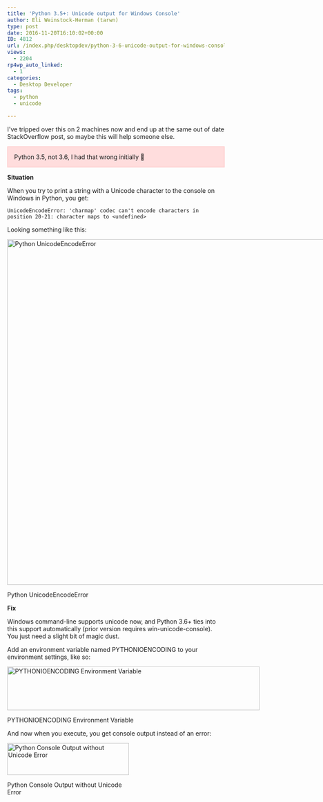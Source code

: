 ```yaml
---
title: 'Python 3.5+: Unicode output for Windows Console'
author: Eli Weinstock-Herman (tarwn)
type: post
date: 2016-11-20T16:10:02+00:00
ID: 4812
url: /index.php/desktopdev/python-3-6-unicode-output-for-windows-console/
views:
  - 2204
rp4wp_auto_linked:
  - 1
categories:
  - Desktop Developer
tags:
  - python
  - unicode

---
```

I've tripped over this on 2 machines now and end up at the same out of date StackOverflow post, so maybe this will help someone else.

<div style="border: #FFCCCC 2px solid; background-color: #FFDDDD; padding: 1em;">
  Python 3.5, not 3.6, I had that wrong initially 🙂
</div>

**Situation**
  
When you try to print a string with a Unicode character to the console on Windows in Python, you get:
  
`UnicodeEncodeError: 'charmap' codec can't encode characters in position 20-21: character maps to <undefined>`

Looking something like this:
  


<div id="attachment_4813" style="width: 810px" class="wp-caption alignleft">
  <a href="/wp-content/uploads/2016/11/python_console_unicode_error.png"><img src="/wp-content/uploads/2016/11/python_console_unicode_error.png" alt="Python UnicodeEncodeError" width="800" class="size-full wp-image-4813" srcset="/wp-content/uploads/2016/11/python_console_unicode_error.png 868w, /wp-content/uploads/2016/11/python_console_unicode_error-300x54.png 300w" sizes="(max-width: 868px) 100vw, 868px" /></a>
  
  <p class="wp-caption-text">
    Python UnicodeEncodeError
  </p>
</div>

**Fix**
  
Windows command-line supports unicode now, and Python 3.6+ ties into this support automatically (prior version requires win-unicode-console). You just need a slight bit of magic dust.

Add an environment variable named PYTHONIOENCODING to your environment settings, like so:
  


<div id="attachment_4814" style="width: 595px" class="wp-caption alignleft">
  <a href="/wp-content/uploads/2016/11/envvars.png"><img src="/wp-content/uploads/2016/11/envvars.png" alt="PYTHONIOENCODING Environment Variable" width="585" height="101" class="size-full wp-image-4814" srcset="/wp-content/uploads/2016/11/envvars.png 585w, /wp-content/uploads/2016/11/envvars-300x51.png 300w" sizes="(max-width: 585px) 100vw, 585px" /></a>
  
  <p class="wp-caption-text">
    PYTHONIOENCODING Environment Variable
  </p>
</div>

And now when you execute, you get console output instead of an error:
  


<div id="attachment_4815" style="width: 292px" class="wp-caption alignleft">
  <a href="/wp-content/uploads/2016/11/python_console_unicode_success.png"><img src="/wp-content/uploads/2016/11/python_console_unicode_success.png" alt="Python Console Output without Unicode Error" width="282" height="74" class="size-full wp-image-4815" /></a>
  
  <p class="wp-caption-text">
    Python Console Output without Unicode Error
  </p>
</div>